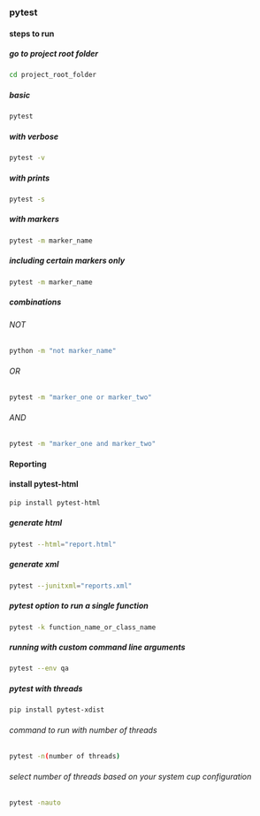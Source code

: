 ### pytest
#### steps to run
##### go to project root folder
```bash
cd project_root_folder
```
##### basic
```bash
pytest
```
##### with verbose
```bash
pytest -v
```
##### with prints
```bash
pytest -s
```
##### with markers
```bash
pytest -m marker_name
```
##### including certain markers only
```bash
pytest -m marker_name 
```
##### combinations
###### NOT
```bash
python -m "not marker_name"
``` 
###### OR
```bash
pytest -m "marker_one or marker_two"
```
###### AND
```bash
pytest -m "marker_one and marker_two"
```

#### Reporting
#### install pytest-html
```bash
pip install pytest-html
```

##### generate html
```bash
pytest --html="report.html"
```

##### generate xml
```bash
pytest --junitxml="reports.xml"
```
##### pytest option to run a single function
```bash
pytest -k function_name_or_class_name
```
##### running with custom command line arguments
```bash
pytest --env qa
```

##### pytest with threads
```bash
pip install pytest-xdist
```
###### command to run with number of threads
```bash
pytest -n(number of threads)
```
###### select number of threads based on your system cup configuration
```bash
pytest -nauto
```